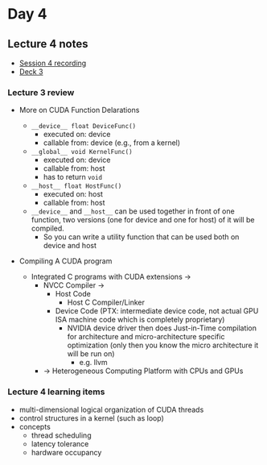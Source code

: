 # Day 4

## Lecture 4 notes
- [Session 4 recording](https://mediaspace.illinois.edu/media/t/1_z883mlnv)
- [Deck 3](https://lumetta.web.engr.illinois.edu/408-Sum24/slide-copies/ece408-lecture3-CUDA%20parallelism-model-Sum24.pdf)

### Lecture 3 review
- More on CUDA Function Delarations
  - `__device__ float DeviceFunc()`
    - executed on: device
    - callable from: device (e.g., from a kernel)
  - `__global__ void KernelFunc()`
    - executed on: device
    - callable from: host
    - has to return `void`
  - `__host__ float HostFunc()`
    -  executed on: host
    -  callable from: host
  -  `__device__` and `__host__` can be used together in front of one function, two versions (one for device and one for host) of it will be compiled. 
     -  So you can write a utility function that can be used both on device and host

- Compiling A CUDA program
  - Integrated C programs with CUDA extensions ->
    - NVCC Compiler ->
      - Host Code
        - Host C Compiler/Linker
      - Device Code (PTX: intermediate device code, not actual GPU ISA machine code which is completely proprietary)
        - NVIDIA device driver then does Just-in-Time compilation for architecture and micro-architecture specific optimization (only then you know the micro architecture it will be run on)
          - e.g. llvm
    - -> Heterogeneous Computing Platform with CPUs and GPUs

### Lecture 4 learning items
- multi-dimensional logical organization of CUDA threads
- control structures in a kernel (such as loop)
- concepts
  - thread scheduling
  - latency tolerance
  - hardware occupancy